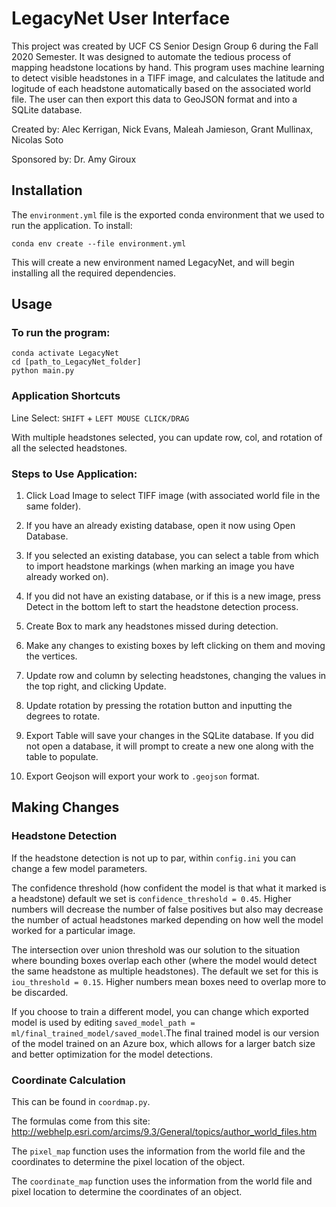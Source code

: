 # LegacyNet User Interface

This project was created by UCF CS Senior Design Group 6 during the Fall 2020 Semester.
It was designed to automate the tedious process of mapping headstone locations by hand.
This program uses machine learning to detect visible headstones in a TIFF image,
and calculates the latitude and logitude of each headstone automatically based on the associated world file.
The user can then export this data to GeoJSON format and into a SQLite database.

Created by:
Alec Kerrigan, Nick Evans, Maleah Jamieson, Grant Mullinax, Nicolas Soto

Sponsored by: Dr. Amy Giroux

## Installation

The `environment.yml` file is the exported conda environment that we used to run the application. To install:

```shell
conda env create --file environment.yml
```
This will create a new environment named LegacyNet, and will begin installing all the required dependencies.

## Usage

### To run the program:

```shell
conda activate LegacyNet
cd [path_to_LegacyNet_folder]
python main.py
```

### Application Shortcuts

Line Select: `SHIFT` + `LEFT MOUSE CLICK/DRAG`

With multiple headstones selected, you can update row, col, and rotation of all the selected headstones.

### Steps to Use Application:
1. Click Load Image to select TIFF image (with associated world file in the same folder).

2. If you have an already existing database, open it now using Open Database.

3. If you selected an existing database, you can select a table from which to import headstone markings
(when marking an image you have already worked on).

4. If you did not have an existing database, or if this is a new image,
press Detect in the bottom left to start the headstone detection process.

5. Create Box to mark any headstones missed during detection.

6. Make any changes to existing boxes by left clicking on them and moving the vertices.

7. Update row and column by selecting headstones, changing the values in the top right, and clicking Update.

8. Update rotation by pressing the rotation button and inputting the degrees to rotate.

9. Export Table will save your changes in the SQLite database. If you did not open a database, it will prompt
to create a new one along with the table to populate.

10. Export Geojson will export your work to `.geojson` format.

## Making Changes

### Headstone Detection

If the headstone detection is not up to par, within `config.ini` you can change a few model parameters.

The confidence threshold (how confident the model is that what it marked is a headstone) default we set is 
`confidence_threshold = 0.45`. Higher numbers will decrease the number of false positives but also may decrease the
number of actual headstones marked depending on how well the model worked for a particular image.

The intersection over union threshold was our solution to the situation where bounding boxes overlap each other
(where the model would detect the same headstone as multiple headstones). The default we set for this is
`iou_threshold = 0.15`. Higher numbers mean boxes need to overlap more to be discarded.

If you choose to train a different model, you can change which exported model is used by editing
`saved_model_path = ml/final_trained_model/saved_model`.The final trained model is our version of the model
trained on an Azure box, which allows for a larger batch size and better optimization for the model detections.

### Coordinate Calculation

This can be found in `coordmap.py`.

The formulas come from this site: http://webhelp.esri.com/arcims/9.3/General/topics/author_world_files.htm

The `pixel_map` function uses the information from the world file and the coordinates 
to determine the pixel location of the object.

The `coordinate_map` function uses the information from the world file and pixel location
to determine the coordinates of an object.